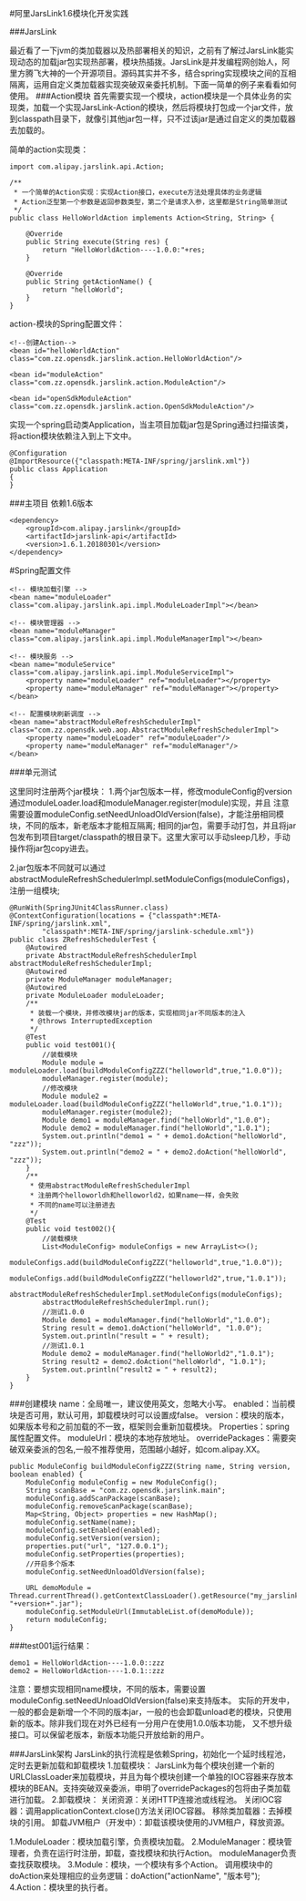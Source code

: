#阿里JarsLink1.6模块化开发实践

###JarsLink

最近看了一下jvm的类加载器以及热部署相关的知识，之前有了解过JarsLink能实现动态的加载jar包实现热部署，模块热插拨。JarsLink是并发编程网创始人，阿里方腾飞大神的一个开源项目。源码其实并不多，结合spring实现模块之间的互相隔离，运用自定义类加载器实现突破双亲委托机制。下面一简单的例子来看看如何使用。
###Action模块
首先需要实现一个模块，action模块是一个具体业务的实现类，加载一个实现JarsLink-Action的模块，然后将模块打包成一个jar文件，放到classpath目录下，就像引其他jar包一样，只不过该jar是通过自定义的类加载器去加载的。

简单的action实现类：
```
import com.alipay.jarslink.api.Action;

/**
 * 一个简单的Action实现：实现Action接口，execute方法处理具体的业务逻辑
 * Action泛型第一个参数是返回参数类型，第二个是请求入参，这里都是String简单测试
 */
public class HelloWorldAction implements Action<String, String> {

    @Override
    public String execute(String res) {
        return "HelloWorldAction----1.0.0:"+res;
    }

    @Override
    public String getActionName() {
        return "helloWorld";
    }
}
```
action-模块的Spring配置文件：
```
<!--创建Action-->
<bean id="helloWorldAction" class="com.zz.opensdk.jarslink.action.HelloWorldAction"/>

<bean id="moduleAction" class="com.zz.opensdk.jarslink.action.ModuleAction"/>

<bean id="openSdkModuleAction" class="com.zz.opensdk.jarslink.action.OpenSdkModuleAction"/>
```
实现一个spring启动类Application，当主项目加载jar包是Spring通过扫描该类，将action模块依赖注入到上下文中。
```
@Configuration
@ImportResource({"classpath:META-INF/spring/jarslink.xml"})
public class Application
{
}
```
###主项目
依赖1.6版本
```
<dependency>
	<groupId>com.alipay.jarslink</groupId>
	<artifactId>jarslink-api</artifactId>
	<version>1.6.1.20180301</version>
</dependency>
```

#Spring配置文件
```
<!-- 模块加载引擎 -->
<bean name="moduleLoader" class="com.alipay.jarslink.api.impl.ModuleLoaderImpl"></bean>

<!-- 模块管理器 -->
<bean name="moduleManager" class="com.alipay.jarslink.api.impl.ModuleManagerImpl"></bean>

<!-- 模块服务 -->
<bean name="moduleService" class="com.alipay.jarslink.api.impl.ModuleServiceImpl">
	<property name="moduleLoader" ref="moduleLoader"></property>
	<property name="moduleManager" ref="moduleManager"></property>
</bean>

<!-- 配置模块刷新调度 -->
<bean name="abstractModuleRefreshSchedulerImpl" class="com.zz.opensdk.web.aop.AbstractModuleRefreshSchedulerImpl">
	<property name="moduleLoader" ref="moduleLoader"/>
	<property name="moduleManager" ref="moduleManager"/>
</bean>
```

###单元测试

这里同时注册两个jar模块：
1.两个jar包版本一样，修改moduleConfig的version通过moduleLoader.load和moduleManager.register(module)实现，并且
注意需要设置moduleConfig.setNeedUnloadOldVersion(false)，才能注册相同模块，不同的版本，新老版本才能相互隔离;
相同的jar包，需要手动打包，并且将jar包发布到项目target/classpath的根目录下。这里大家可以手动sleep几秒，手动操作将jar包copy进去。

2.jar包版本不同就可以通过abstractModuleRefreshSchedulerImpl.setModuleConfigs(moduleConfigs)，注册一组模块;

```
@RunWith(SpringJUnit4ClassRunner.class)
@ContextConfiguration(locations = {"classpath*:META-INF/spring/jarslink.xml",
        "classpath*:META-INF/spring/jarslink-schedule.xml"})
public class ZRefreshSchedulerTest {
    @Autowired
    private AbstractModuleRefreshSchedulerImpl abstractModuleRefreshSchedulerImpl;
    @Autowired
    private ModuleManager moduleManager;
    @Autowired
    private ModuleLoader moduleLoader;
    /**
     * 装载一个模块，并修改模块jar的版本，实现相同jar不同版本的注入
     * @throws InterruptedException
     */
    @Test
    public void test001(){
        //装载模块
        Module module = moduleLoader.load(buildModuleConfigZZZ("helloworld",true,"1.0.0"));
        moduleManager.register(module);
        //修改模块
        Module module2 = moduleLoader.load(buildModuleConfigZZZ("helloWorld",true,"1.0.1"));
        moduleManager.register(module2);
        Module demo1 = moduleManager.find("helloWorld","1.0.0");
        Module demo2 = moduleManager.find("helloWorld","1.0.1");
        System.out.println("demo1 = " + demo1.doAction("helloWorld", "zzz"));
        System.out.println("demo2 = " + demo2.doAction("helloWorld", "zzz"));
    }
    /**
     * 使用abstractModuleRefreshSchedulerImpl
     * 注册两个helloworldh和helloworld2，如果name一样，会失败
     * 不同的name可以注册进去
     */
    @Test
    public void test002(){
        //装载模块
        List<ModuleConfig> moduleConfigs = new ArrayList<>();
        moduleConfigs.add(buildModuleConfigZZZ("helloworld",true,"1.0.0"));
        moduleConfigs.add(buildModuleConfigZZZ("helloworld2",true,"1.0.1"));
        abstractModuleRefreshSchedulerImpl.setModuleConfigs(moduleConfigs);
        abstractModuleRefreshSchedulerImpl.run();
        //测试1.0.0
        Module demo1 = moduleManager.find("helloWorld","1.0.0");
        String result = demo1.doAction("helloWorld", "1.0.0");
        System.out.println("result = " + result);
        //测试1.0.1
        Module demo2 = moduleManager.find("helloWorld2","1.0.1");
        String result2 = demo2.doAction("helloWorld", "1.0.1");
        System.out.println("result2 = " + result2);
    }
}
```
###创建模块
name：全局唯一，建议使用英文，忽略大小写。
enabled：当前模块是否可用，默认可用，卸载模块时可以设置成false。
version：模块的版本，如果版本号和之前加载的不一致，框架则会重新加载模块。
Properties：spring属性配置文件。
moduleUrl：模块的本地存放地址。
overridePackages：需要突破双亲委派的包名,一般不推荐使用，范围越小越好，如com.alipay.XX。
```
public ModuleConfig buildModuleConfigZZZ(String name, String version, boolean enabled) {
    ModuleConfig moduleConfig = new ModuleConfig();
    String scanBase = "com.zz.opensdk.jarslink.main";
    moduleConfig.addScanPackage(scanBase);
    moduleConfig.removeScanPackage(scanBase);
    Map<String, Object> properties = new HashMap();
    moduleConfig.setName(name);
    moduleConfig.setEnabled(enabled);
    moduleConfig.setVersion(version);
    properties.put("url", "127.0.0.1");
    moduleConfig.setProperties(properties);
    //开启多个版本
    moduleConfig.setNeedUnloadOldVersion(false);

    URL demoModule = Thread.currentThread().getContextClassLoader().getResource("my_jarslink-"+version+".jar");
    moduleConfig.setModuleUrl(ImmutableList.of(demoModule));
    return moduleConfig;
}
```

###test001运行结果：
```
demo1 = HelloWorldAction----1.0.0::zzz
demo2 = HelloWorldAction----1.0.1::zzz
```

注意：要想实现相同name模块，不同的版本，需要设置moduleConfig.setNeedUnloadOldVersion(false)来支持版本。
实际的开发中，一般的都会是新增一个不同的版本jar，一般的也会卸载unload老的模块，只使用新的版本。除非我们现在对外已经有一分用户在使用1.0.0版本功能，
又不想升级接口。可以保留老版本，新版本功能只开放给新的用户。

###JarsLink架构
JarsLink的执行流程是依赖Spring，初始化一个延时线程池，定时去更新加载和卸载模块
    1.加载模块：
    JarsLink为每个模块创建一个新的URLClassLoader来加载模块，并且为每个模块创建一个单独的IOC容器来存放本模块的BEAN。支持突破双亲委派，申明了overridePackages的包将由子类加载进行加载。
    2.卸载模块：
    关闭资源：关闭HTTP连接池或线程池。
    关闭IOC容器：调用applicationContext.close()方法关闭IOC容器。
    移除类加载器：去掉模块的引用。
    卸载JVM租户（开发中）：卸载该模块使用的JVM租户，释放资源。

1.ModuleLoader：模块加载引擎，负责模块加载。
2.ModuleManager：模块管理者，负责在运行时注册，卸载，查找模块和执行Action。
    moduleManager负责查找获取模块。
3.Module：模块，一个模块有多个Action。
    调用模块中的doAction来处理相应的业务逻辑：doAction("actionName", "版本号");
4.Action：模块里的执行者。






